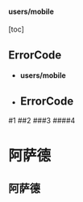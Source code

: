 
<h4 id="users-mobile">users/mobile</h4>
[toc]
<h2 id="errorcode">ErrorCode</h2>

* #### users/mobile
* ## ErrorCode

#1
##2
###3
####4
# 阿萨德 #
## 阿萨德 ##